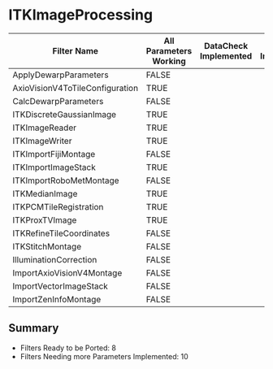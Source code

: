 # ITKImageProcessing #

|  Filter Name | All Parameters Working | DataCheck Implemented | Execute Implemented | Documentation Implemented |
|--------------|------------------------|-----------------------|---------------------|---------------------------|
| ApplyDewarpParameters | FALSE  | | | |
| AxioVisionV4ToTileConfiguration | TRUE  | | | |
| CalcDewarpParameters | FALSE  | | | |
| ITKDiscreteGaussianImage | TRUE  | | | |
| ITKImageReader | TRUE  | | | |
| ITKImageWriter | TRUE  | | | |
| ITKImportFijiMontage | FALSE  | | | |
| ITKImportImageStack | TRUE  | | | |
| ITKImportRoboMetMontage | FALSE  | | | |
| ITKMedianImage | TRUE  | | | |
| ITKPCMTileRegistration | TRUE  | | | |
| ITKProxTVImage | TRUE  | | | |
| ITKRefineTileCoordinates | FALSE  | | | |
| ITKStitchMontage | FALSE  | | | |
| IlluminationCorrection | FALSE  | | | |
| ImportAxioVisionV4Montage | FALSE  | | | |
| ImportVectorImageStack | FALSE  | | | |
| ImportZenInfoMontage | FALSE  | | | |


## Summary ##

+ Filters Ready to be Ported: 8
+ Filters Needing more Parameters Implemented: 10
